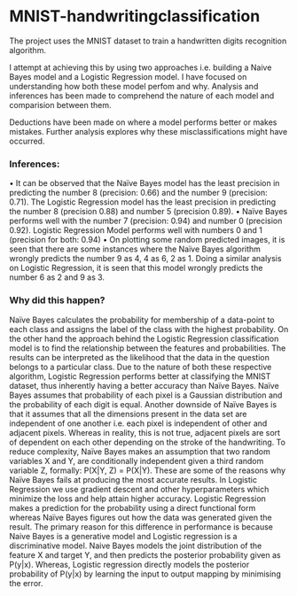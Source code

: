 # MNIST-handwritingclassification
 
The project uses the MNIST dataset to train a handwritten digits recognition algorithm.

I attempt at achieving this by using two approaches i.e. building a Naive Bayes model and a Logistic Regression model. I have focused on understanding how both these model perfom and why. Analysis and inferences has been made to comprehend the nature of each model and comparision between them.

Deductions have been made on where a model performs better or makes mistakes. Further analysis explores why these misclassifications might have occurred. 

### Inferences:

• It can be observed that the Naïve Bayes model has the least precision in predicting the number 8 (precision: 0.66) and the number 9 (precision: 0.71). The Logistic Regression model has the least precision in predicting the number 8 (precision 0.88) and number 5 (precision 0.89).
•	Naïve Bayes performs well with the number 7 (precision: 0.94) and number 0 (precision 0.92). Logistic Regression Model performs well with numbers 0 and 1 (precision for both: 0.94)
•	On plotting some random predicted images, it is seen that there are some instances where the Naïve Bayes algorithm wrongly predicts the number 9 as 4, 4 as 6, 2 as 1.
Doing a similar analysis on Logistic Regression, it is seen that this model wrongly predicts the number 6 as 2 and 9 as 3.

### Why did this happen? 

Naïve Bayes calculates the probability for membership of a data-point to each class and assigns the label of the class with the highest probability. On the other hand the approach behind the Logistic Regression classification model is to find the relationship between the features and probabilities. The results can be interpreted as the likelihood that the data in the question belongs to a particular class.
Due to the nature of both these respective algorithm, Logistic Regression performs better at classifying the MNIST dataset, thus inherently having a better accuracy than Naïve Bayes.
Naïve Bayes assumes that probability of each pixel is a Gaussian distribution and the probability of each digit is equal. Another downside of Naïve Bayes is that it assumes that all the dimensions present in the data set are independent of one another i.e. each pixel is independent of other and adjacent pixels. Whereas in reality, this is not true, adjacent pixels are sort of dependent on each other depending on the stroke of the handwriting. To reduce complexity, Naïve Bayes makes an assumption that two random variables X and Y, are 
conditionally independent given a third random variable Z, formally: P(X|Y, Z)  = P(X|Y). These are some of the reasons why Naïve Bayes fails at producing the most accurate results. 
In Logistic Regression we use gradient descent and other hyperparameters which minimize the loss and help attain higher accuracy. Logistic Regression makes a prediction for the probability using a direct functional form whereas Naïve Bayes figures out how the data was generated given the result. The primary reason for this difference in performance is because Naive Bayes is a generative model and Logistic regression is a discriminative model.  Naive Bayes models the joint distribution of the feature X and target Y, and then predicts the posterior probability given as P(y|x). Whereas, Logistic regression directly models the posterior probability of P(y|x) by learning the input to output mapping by minimising the error.
